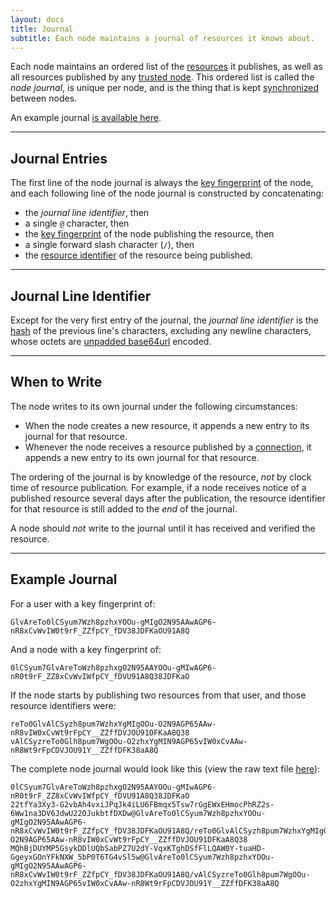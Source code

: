 ```yaml
---
layout: docs
title: Journal
subtitle: Each node maintains a journal of resources it knows about.
---
```



Each node maintains an ordered list of the [resources](/resource) it publishes,
as well as all resources published by any [trusted node](/schema/relationship).
This ordered list is called the *node journal*, is unique per node, and is the
thing that is kept [synchronized](/synchronization) between nodes.

An example journal [is available here](#example-journal).

---

## Journal Entries

The first line of the node journal is always the
[key fingerprint](/cryptography#key-fingerprint)
of the node, and each following line of the node
journal is constructed by concatenating:

* the *journal line identifier*, then
* a single `@` character, then
* the [key fingerprint](/cryptography#key-fingerprint) of the node
	publishing the resource, then
* a single forward slash character (`/`), then
* the [resource identifier](/resource#resource-identifier) of the
	resource being published.

---

## Journal Line Identifier

Except for the very first entry of the journal, the *journal line identifier*
is the [hash](/cryptography#hashing) of the previous line's characters,
excluding any newline characters, whose octets are
[unpadded base64url](https://tools.ietf.org/html/rfc4648#section-5)
encoded.

---

## When to Write

The node writes to its own journal under the following circumstances:

* When the node creates a new resource, it appends a new entry to
	its journal for that resource.
* Whenever the node receives a resource published by a
	[connection](/schema/relationship), it appends a new
	entry to its own journal for that resource.

The ordering of the journal is by knowledge of the resource, *not* by
clock time of resource publication. For example, if a node receives
notice of a published resource several days after the publication,
the resource identifier for that resource is still added to the *end*
of the journal.

A node should *not* write to the journal until it has received and
verified the resource.

---

## Example Journal

For a user with a key fingerprint of:

	GlvAreTo0lCSyum7Wzh8pzhxYOOu-gMIgO2N95AAwAGP6-nR8xCvWvIW0t9rF_ZZfpCY_fDV38JDFKaOU91A8Q

And a node with a key fingerprint of:

	0lCSyum7GlvAreToWzh8pzhxgO2N95AAYOOu-gMIwAGP6-nR0t9rF_ZZ8xCvWvIWfpCY_fDVU91A8Q38JDFKaO

If the node starts by publishing two resources from that user, and those resource identifiers were:

	reTo0GlvAlCSyzh8pum7WzhxYgMIgOOu-O2N9AGP65AAw-nR8vIW0xCvWt9rFpCY__ZZffDVJOU91DFKaA8Q38
	vAlCSyzreTo0Glh8pum7WgOOu-O2zhxYgMIN9AGP65vIW0xCvAAw-nR8Wt9rFpCDVJOU91Y__ZZffDFK38aA8Q

The complete node journal would look like this (view the raw text
file [here](/journal/example-journal.txt)):

	0lCSyum7GlvAreToWzh8pzhxgO2N95AAYOOu-gMIwAGP6-nR0t9rF_ZZ8xCvWvIWfpCY_fDVU91A8Q38JDFKaO
	22tfYa3Xy3-G2vbAh4vxiJPqJk4iLU6FBmqx5Tsw7rGgEWxEHmocPhRZ2s-6Ww1na3DV6JdwU22OJukbtfDXDw@GlvAreTo0lCSyum7Wzh8pzhxYOOu-gMIgO2N95AAwAGP6-nR8xCvWvIW0t9rF_ZZfpCY_fDV38JDFKaOU91A8Q/reTo0GlvAlCSyzh8pum7WzhxYgMIgOOu-O2N9AGP65AAw-nR8vIW0xCvWt9rFpCY__ZZffDVJOU91DFKaA8Q38
	MQhBjDUYMP5GsykDDlUQbSabPZ7U2dY-VqxKTghDSfFlLQAW0Y-tuaHD-GgeyxGOnYFkNXW_5bP0T6TG4vSl5w@GlvAreTo0lCSyum7Wzh8pzhxYOOu-gMIgO2N95AAwAGP6-nR8xCvWvIW0t9rF_ZZfpCY_fDV38JDFKaOU91A8Q/vAlCSyzreTo0Glh8pum7WgOOu-O2zhxYgMIN9AGP65vIW0xCvAAw-nR8Wt9rFpCDVJOU91Y__ZZffDFK38aA8Q
